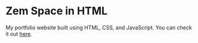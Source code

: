 # Zem Space in HTML

My portfolio website built using HTML, CSS, and JavaScript. You can check it out [here](https://zaheensyed.github.io/).



<!-- ## Screenshots

<p float="center">
    <img src="https://github.com/arasgungore/arasgungore.github.io/blob/main/Screenshots/1.jpg" width="800">
</p> -->



<!-- ## Author

👤 **Aras Güngöre**

* LinkedIn: [@arasgungore](https://www.linkedin.com/in/arasgungore)
* GitHub: [@arasgungore](https://github.com/arasgungore) -->
